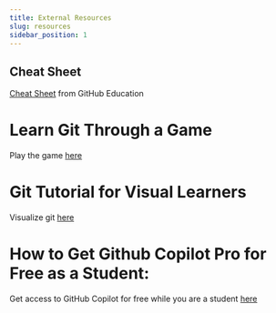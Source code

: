 ```yaml
---
title: External Resources
slug: resources
sidebar_position: 1
---
```


## Cheat Sheet
[Cheat Sheet](https://education.github.com/git-cheat-sheet-education.pdf) from GitHub Education

# Learn Git Through a Game
Play the game [here](https://ohmygit.org/)

# Git Tutorial for Visual Learners
Visualize git [here](https://agripongit.vincenttunru.com/)

# How to Get Github Copilot Pro for Free as a Student:
Get access to GitHub Copilot for free while you are a student [here](https://docs.github.com/en/education/about-github-education/github-education-for-students/apply-to-github-education-as-a-student)